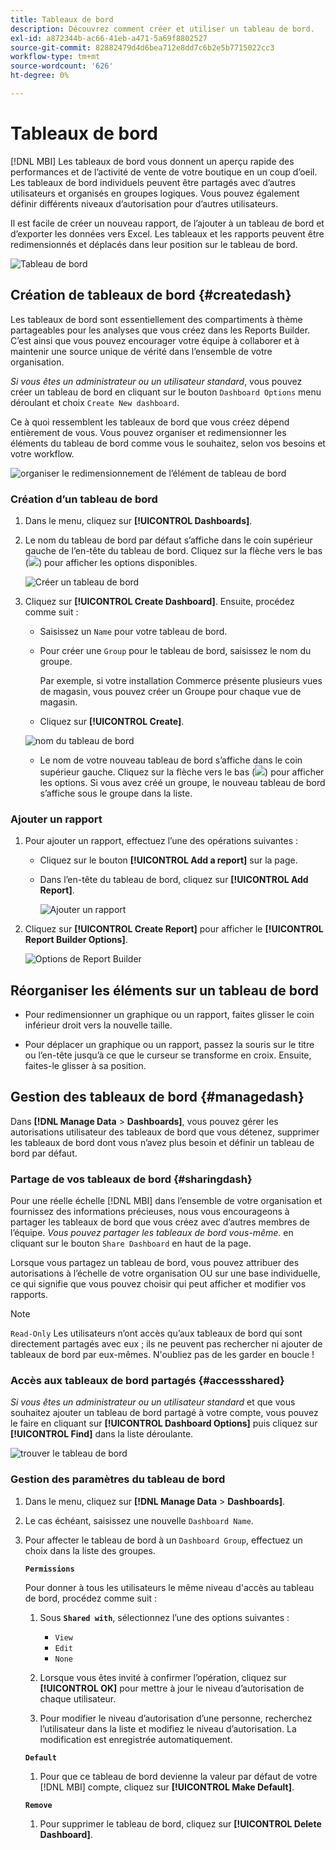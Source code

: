 ```yaml
---
title: Tableaux de bord
description: Découvrez comment créer et utiliser un tableau de bord.
exl-id: a872344b-ac66-41eb-a471-5a69f8802527
source-git-commit: 82882479d4d6bea712e8dd7c6b2e5b7715022cc3
workflow-type: tm+mt
source-wordcount: '626'
ht-degree: 0%

---
```


# Tableaux de bord

[!DNL MBI] Les tableaux de bord vous donnent un aperçu rapide des performances et de l’activité de vente de votre boutique en un coup d’oeil. Les tableaux de bord individuels peuvent être partagés avec d’autres utilisateurs et organisés en groupes logiques. Vous pouvez également définir différents niveaux d’autorisation pour d’autres utilisateurs.

Il est facile de créer un nouveau rapport, de l’ajouter à un tableau de bord et d’exporter les données vers Excel. Les tableaux et les rapports peuvent être redimensionnés et déplacés dans leur position sur le tableau de bord.

![Tableau de bord](../../assets/magento-bi-report-builder-revenue-by-products-formula-report-holiday-sales-dashboard.png)

## Création de tableaux de bord {#createdash}

Les tableaux de bord sont essentiellement des compartiments à thème partageables pour les analyses que vous créez dans les Reports Builder. C’est ainsi que vous pouvez encourager votre équipe à collaborer et à maintenir une source unique de vérité dans l’ensemble de votre organisation.

*Si vous êtes un administrateur ou un utilisateur standard*, vous pouvez créer un tableau de bord en cliquant sur le bouton `Dashboard Options` menu déroulant et choix `Create New dashboard`.

Ce à quoi ressemblent les tableaux de bord que vous créez dépend entièrement de vous. Vous pouvez organiser et redimensionner les éléments du tableau de bord comme vous le souhaitez, selon vos besoins et votre workflow.

![organiser le redimensionnement de l’élément de tableau de bord](../../assets/arrange_resize_dashboard_element.gif)

### Création d’un tableau de bord

1. Dans le menu, cliquez sur **[!UICONTROL Dashboards]**.

1. Le nom du tableau de bord par défaut s’affiche dans le coin supérieur gauche de l’en-tête du tableau de bord. Cliquez sur la flèche vers le bas (![](../../assets/magento-bi-btn-down.png)) pour afficher les options disponibles.

   ![Créer un tableau de bord](../../assets/magento-bi-dashboard-create.png)

1. Cliquez sur **[!UICONTROL Create Dashboard]**. Ensuite, procédez comme suit :

   * Saisissez un `Name` pour votre tableau de bord.

   * Pour créer une `Group` pour le tableau de bord, saisissez le nom du groupe.

      Par exemple, si votre installation Commerce présente plusieurs vues de magasin, vous pouvez créer un Groupe pour chaque vue de magasin.

   * Cliquez sur **[!UICONTROL Create]**.

   ![nom du tableau de bord](../../assets/magento-bi-dashboard-create-name.png)

   * Le nom de votre nouveau tableau de bord s’affiche dans le coin supérieur gauche. Cliquez sur la flèche vers le bas (![](../../assets/magento-bi-btn-down.png)) pour afficher les options. Si vous avez créé un groupe, le nouveau tableau de bord s’affiche sous le groupe dans la liste.


### Ajouter un rapport

1. Pour ajouter un rapport, effectuez l’une des opérations suivantes :

   * Cliquez sur le bouton **[!UICONTROL Add a report]** sur la page.

   * Dans l’en-tête du tableau de bord, cliquez sur **[!UICONTROL Add Report]**.

      ![Ajouter un rapport](../../assets/magento-bi-dashboard-create-add-report.png)

1. Cliquez sur **[!UICONTROL Create Report]** pour afficher le **[!UICONTROL Report Builder Options]**.

   ![Options de Report Builder](../../assets/magento-bi-report-builder.png)

## Réorganiser les éléments sur un tableau de bord

* Pour redimensionner un graphique ou un rapport, faites glisser le coin inférieur droit vers la nouvelle taille.

* Pour déplacer un graphique ou un rapport, passez la souris sur le titre ou l’en-tête jusqu’à ce que le curseur se transforme en croix. Ensuite, faites-le glisser à sa position.

## Gestion des tableaux de bord {#managedash}

Dans **[!DNL Manage Data** > **Dashboards]**, vous pouvez gérer les autorisations utilisateur des tableaux de bord que vous détenez, supprimer les tableaux de bord dont vous n’avez plus besoin et définir un tableau de bord par défaut.

### Partage de vos tableaux de bord {#sharingdash}

Pour une réelle échelle [!DNL MBI] dans l’ensemble de votre organisation et fournissez des informations précieuses, nous vous encourageons à partager les tableaux de bord que vous créez avec d’autres membres de l’équipe. *Vous pouvez partager les tableaux de bord vous-même.* en cliquant sur le bouton `Share Dashboard` en haut de la page.

Lorsque vous partagez un tableau de bord, vous pouvez attribuer des autorisations à l’échelle de votre organisation OU sur une base individuelle, ce qui signifie que vous pouvez choisir qui peut afficher et modifier vos rapports.

>[!NOTE]
>
>`Read-Only` Les utilisateurs n’ont accès qu’aux tableaux de bord qui sont directement partagés avec eux ; ils ne peuvent pas rechercher ni ajouter de tableaux de bord par eux-mêmes. N&#39;oubliez pas de les garder en boucle !

### Accès aux tableaux de bord partagés {#accessshared}

*Si vous êtes un administrateur ou un utilisateur standard* et que vous souhaitez ajouter un tableau de bord partagé à votre compte, vous pouvez le faire en cliquant sur **[!UICONTROL Dashboard Options]** puis cliquez sur **[!UICONTROL Find]** dans la liste déroulante.

![trouver le tableau de bord](../../assets/find_dashboard.png)<!--{: width="1000" height="535"}-->

### Gestion des paramètres du tableau de bord

1. Dans le menu, cliquez sur **[!DNL Manage Data** > **Dashboards]**.

1. Le cas échéant, saisissez une nouvelle `Dashboard Name`.

1. Pour affecter le tableau de bord à un `Dashboard Group`, effectuez un choix dans la liste des groupes.

   **`Permissions`**

   Pour donner à tous les utilisateurs le même niveau d&#39;accès au tableau de bord, procédez comme suit :

   1. Sous **`Shared with`**, sélectionnez l’une des options suivantes :

      * `View`
      * `Edit`
      * `None`
   1. Lorsque vous êtes invité à confirmer l’opération, cliquez sur **[!UICONTROL OK]** pour mettre à jour le niveau d’autorisation de chaque utilisateur.

   1. Pour modifier le niveau d’autorisation d’une personne, recherchez l’utilisateur dans la liste et modifiez le niveau d’autorisation. La modification est enregistrée automatiquement.

   **`Default`**

   1. Pour que ce tableau de bord devienne la valeur par défaut de votre [!DNL MBI] compte, cliquez sur **[!UICONTROL Make Default]**.

   **`Remove`**

   1. Pour supprimer le tableau de bord, cliquez sur **[!UICONTROL Delete Dashboard]**.

